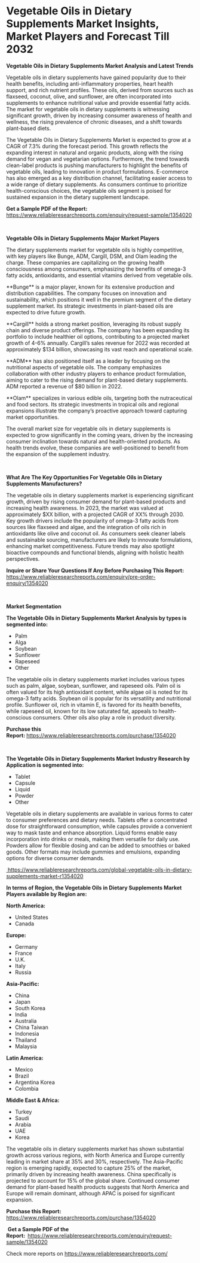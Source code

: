<p><h1>Vegetable Oils in Dietary Supplements Market Insights, Market Players and Forecast Till 2032</h1></p><p><strong>Vegetable Oils in Dietary Supplements Market Analysis and Latest Trends</strong></p>
<p><p>Vegetable oils in dietary supplements have gained popularity due to their health benefits, including anti-inflammatory properties, heart health support, and rich nutrient profiles. These oils, derived from sources such as flaxseed, coconut, olive, and sunflower, are often incorporated into supplements to enhance nutritional value and provide essential fatty acids. The market for vegetable oils in dietary supplements is witnessing significant growth, driven by increasing consumer awareness of health and wellness, the rising prevalence of chronic diseases, and a shift towards plant-based diets.</p><p>The Vegetable Oils in Dietary Supplements Market is expected to grow at a CAGR of 7.3% during the forecast period. This growth reflects the expanding interest in natural and organic products, along with the rising demand for vegan and vegetarian options. Furthermore, the trend towards clean-label products is pushing manufacturers to highlight the benefits of vegetable oils, leading to innovation in product formulations. E-commerce has also emerged as a key distribution channel, facilitating easier access to a wide range of dietary supplements. As consumers continue to prioritize health-conscious choices, the vegetable oils segment is poised for sustained expansion in the dietary supplement landscape.</p></p>
<p><strong>Get a Sample PDF of the Report:&nbsp;</strong> <a href="https://www.reliableresearchreports.com/enquiry/request-sample/1354020?utm_campaign=2960&utm_medium=2&utm_source=Github&utm_content=ia&utm_term=03042025&utm_id=vegetable-oils-in-dietary-supplements">https://www.reliableresearchreports.com/enquiry/request-sample/1354020</a></p>
<p>&nbsp;</p>
<p><strong>Vegetable Oils in Dietary Supplements Major Market Players</strong></p>
<p><p>The dietary supplements market for vegetable oils is highly competitive, with key players like Bunge, ADM, Cargill, DSM, and Olam leading the charge. These companies are capitalizing on the growing health consciousness among consumers, emphasizing the benefits of omega-3 fatty acids, antioxidants, and essential vitamins derived from vegetable oils.</p><p>**Bunge** is a major player, known for its extensive production and distribution capabilities. The company focuses on innovation and sustainability, which positions it well in the premium segment of the dietary supplement market. Its strategic investments in plant-based oils are expected to drive future growth.</p><p>**Cargill** holds a strong market position, leveraging its robust supply chain and diverse product offerings. The company has been expanding its portfolio to include healthier oil options, contributing to a projected market growth of 4-6% annually. Cargill’s sales revenue for 2022 was recorded at approximately $134 billion, showcasing its vast reach and operational scale.</p><p>**ADM** has also positioned itself as a leader by focusing on the nutritional aspects of vegetable oils. The company emphasizes collaboration with other industry players to enhance product formulation, aiming to cater to the rising demand for plant-based dietary supplements. ADM reported a revenue of $80 billion in 2022.</p><p>**Olam** specializes in various edible oils, targeting both the nutraceutical and food sectors. Its strategic investments in tropical oils and regional expansions illustrate the company’s proactive approach toward capturing market opportunities.</p><p>The overall market size for vegetable oils in dietary supplements is expected to grow significantly in the coming years, driven by the increasing consumer inclination towards natural and health-oriented products. As health trends evolve, these companies are well-positioned to benefit from the expansion of the supplement industry.</p></p>
<p>&nbsp;</p>
<p><strong>What Are The Key Opportunities For Vegetable Oils in Dietary Supplements Manufacturers?</strong></p>
<p><p>The vegetable oils in dietary supplements market is experiencing significant growth, driven by rising consumer demand for plant-based products and increasing health awareness. In 2023, the market was valued at approximately $XX billion, with a projected CAGR of XX% through 2030. Key growth drivers include the popularity of omega-3 fatty acids from sources like flaxseed and algae, and the integration of oils rich in antioxidants like olive and coconut oil. As consumers seek cleaner labels and sustainable sourcing, manufacturers are likely to innovate formulations, enhancing market competitiveness. Future trends may also spotlight bioactive compounds and functional blends, aligning with holistic health perspectives.</p></p>
<p><strong>Inquire or Share Your Questions If Any Before Purchasing This Report:</strong> <a href="https://www.reliableresearchreports.com/enquiry/pre-order-enquiry/1354020?utm_campaign=2960&utm_medium=2&utm_source=Github&utm_content=ia&utm_term=03042025&utm_id=vegetable-oils-in-dietary-supplements">https://www.reliableresearchreports.com/enquiry/pre-order-enquiry/1354020</a></p>
<p>&nbsp;</p>
<p><strong>Market Segmentation</strong></p>
<p><strong>The Vegetable Oils in Dietary Supplements Market Analysis by types is segmented into:</strong></p>
<p><ul><li>Palm</li><li>Alga</li><li>Soybean</li><li>Sunflower</li><li>Rapeseed</li><li>Other</li></ul></p>
<p><p>The vegetable oils in dietary supplements market includes various types such as palm, algae, soybean, sunflower, and rapeseed oils. Palm oil is often valued for its high antioxidant content, while algae oil is noted for its omega-3 fatty acids. Soybean oil is popular for its versatility and nutritional profile. Sunflower oil, rich in vitamin E, is favored for its health benefits, while rapeseed oil, known for its low saturated fat, appeals to health-conscious consumers. Other oils also play a role in product diversity.</p></p>
<p><strong>Purchase this Report:&nbsp;</strong><a href="https://www.reliableresearchreports.com/purchase/1354020?utm_campaign=2960&utm_medium=2&utm_source=Github&utm_content=ia&utm_term=03042025&utm_id=vegetable-oils-in-dietary-supplements">https://www.reliableresearchreports.com/purchase/1354020</a></p>
<p>&nbsp;</p>
<p><strong>The Vegetable Oils in Dietary Supplements Market Industry Research by Application is segmented into:</strong></p>
<p><ul><li>Tablet</li><li>Capsule</li><li>Liquid</li><li>Powder</li><li>Other</li></ul></p>
<p><p>Vegetable oils in dietary supplements are available in various forms to cater to consumer preferences and dietary needs. Tablets offer a concentrated dose for straightforward consumption, while capsules provide a convenient way to mask taste and enhance absorption. Liquid forms enable easy incorporation into drinks or meals, making them versatile for daily use. Powders allow for flexible dosing and can be added to smoothies or baked goods. Other formats may include gummies and emulsions, expanding options for diverse consumer demands.</p></p>
<p><a href="https://www.reliableresearchreports.com/global-vegetable-oils-in-dietary-supplements-market-r1354020?utm_campaign=2960&utm_medium=2&utm_source=Github&utm_content=ia&utm_term=03042025&utm_id=vegetable-oils-in-dietary-supplements">&nbsp;https://www.reliableresearchreports.com/global-vegetable-oils-in-dietary-supplements-market-r1354020</a></p>
<p><strong>In terms of Region, the Vegetable Oils in Dietary Supplements Market Players available by Region are:</strong></p>
<p>
    <p> <strong> North America: </strong>
        <ul>
            <li>United States</li>
            <li>Canada</li>
        </ul>
        </p> 
    <p> <strong> Europe: </strong>
        <ul>
            <li>Germany</li>
            <li>France</li>
            <li>U.K.</li>
            <li>Italy</li>
            <li>Russia</li>
        </ul>
        </p> 
    <p> <strong> Asia-Pacific: </strong>
        <ul>
            <li>China</li>
            <li>Japan</li>
            <li>South Korea</li>
            <li>India</li>
            <li>Australia</li>
            <li>China Taiwan</li>
            <li>Indonesia</li>
            <li>Thailand</li>
            <li>Malaysia</li>
        </ul>
        </p> 
    <p> <strong> Latin America: </strong>
        <ul>
            <li>Mexico</li>
            <li>Brazil</li>
            <li>Argentina Korea</li>
            <li>Colombia</li>
        </ul>
        </p> 
    <p> <strong> Middle East & Africa: </strong>
        <ul>
            <li>Turkey</li>
            <li>Saudi</li>
            <li>Arabia</li>
            <li>UAE</li>
            <li>Korea</li>
        </ul>
    </p>
    </p>
<p><p>The vegetable oils in dietary supplements market has shown substantial growth across various regions, with North America and Europe currently leading in market share at 35% and 30%, respectively. The Asia-Pacific region is emerging rapidly, expected to capture 25% of the market, primarily driven by increasing health awareness. China specifically is projected to account for 15% of the global share. Continued consumer demand for plant-based health products suggests that North America and Europe will remain dominant, although APAC is poised for significant expansion.</p></p>
<p><strong>Purchase this Report: </strong><a href="https://www.reliableresearchreports.com/purchase/1354020?utm_campaign=2960&utm_medium=2&utm_source=Github&utm_content=ia&utm_term=03042025&utm_id=vegetable-oils-in-dietary-supplements">https://www.reliableresearchreports.com/purchase/1354020</a></p>
<p>&nbsp;<strong>Get a Sample PDF of the Report:&nbsp;&nbsp;</strong><a href="https://www.reliableresearchreports.com/enquiry/request-sample/1354020?utm_campaign=2960&utm_medium=2&utm_source=Github&utm_content=ia&utm_term=03042025&utm_id=vegetable-oils-in-dietary-supplements">https://www.reliableresearchreports.com/enquiry/request-sample/1354020</a></p>
<p><strong></strong></p>
<p>Check more reports on <a href="https://www.reliableresearchreports.com/?utm_campaign=2960&utm_medium=2&utm_source=Github&utm_content=ia&utm_term=03042025&utm_id=vegetable-oils-in-dietary-supplements">https://www.reliableresearchreports.com/</a></p>
